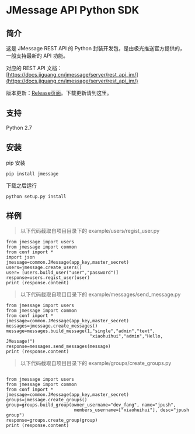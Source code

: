 # JMessage API Python SDK

## 简介
这是 JMessage REST API 的 Python 封装开发包，是由极光推送官方提供的，一般支持最新的 API 功能。

对应的 REST API 文档：[https://docs.jiguang.cn/jmessage/server/rest_api_im/](https://docs.jiguang.cn/jmessage/server/rest_api_im/)    


版本更新：[Release页面](https://github.com/jpush/jmessage-api-python-client/releases)。下载更新请到这里。

## 支持

Python 2.7

## 安装

pip 安装
```
pip install jmessage
```

下载之后运行
```
python setup.py install 
```

## 样例
>以下代码截取自项目目录下的 example/users/regist_user.py

```
from jmessage import users
from jmessage import common
from conf import *
import json
jmessage=common.JMessage(app_key,master_secret)
users=jmessage.create_users()
user= [users.build_user("user","password")]
response=users.regist_user(user)
print (response.content)
```

>以下代码截取自项目目录下的 example/messages/send_message.py

```
from jmessage import users
from jmessage import common
from conf import *
jmessage=common.JMessage(app_key,master_secret)
messages=jmessage.create_messages()
message=messages.build_message(1,"single","admin","text",
                                "xiaohuihui","admin","Hello, JMessage!")
response=messages.send_messages(message)
print (response.content)
```

>以下代码截取自项目目录下的 example/groups/create_groups.py

```

from jmessage import users
from jmessage import common
from conf import *
jmessage=common.JMessage(app_key,master_secret)
groups=jmessage.create_groups()
group=groups.build_group(owner_username="dev_fang", name="jpush",
                          members_username=["xiaohuihui"], desc="jpush group")
response=groups.create_group(group)
print (response.content)
```
